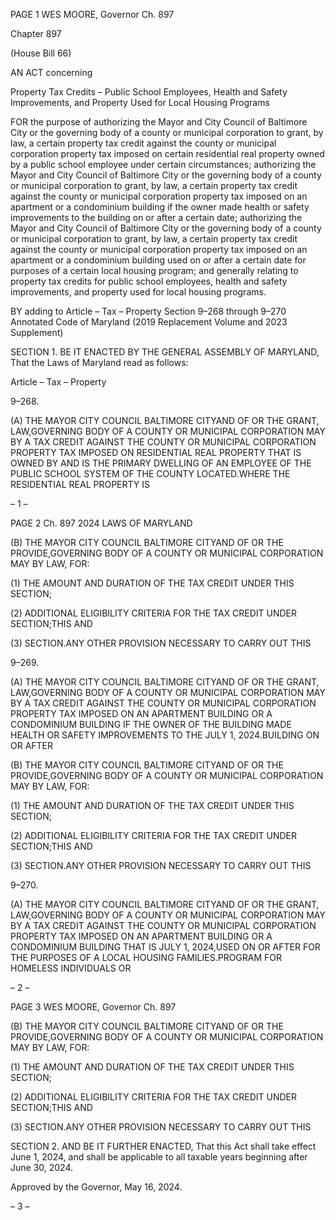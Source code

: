 PAGE 1
WES MOORE, Governor Ch. 897

Chapter 897

(House Bill 66)

AN ACT concerning

Property Tax Credits – Public School Employees, Health and Safety
Improvements, and Property Used for Local Housing Programs

FOR the purpose of authorizing the Mayor and City Council of Baltimore City or the
governing body of a county or municipal corporation to grant, by law, a certain
property tax credit against the county or municipal corporation property tax imposed
on certain residential real property owned by a public school employee under certain
circumstances; authorizing the Mayor and City Council of Baltimore City or the
governing body of a county or municipal corporation to grant, by law, a certain
property tax credit against the county or municipal corporation property tax imposed
on an apartment or a condominium building if the owner made health or safety
improvements to the building on or after a certain date; authorizing the Mayor and
City Council of Baltimore City or the governing body of a county or municipal
corporation to grant, by law, a certain property tax credit against the county or
municipal corporation property tax imposed on an apartment or a condominium
building used on or after a certain date for purposes of a certain local housing
program; and generally relating to property tax credits for public school employees,
health and safety improvements, and property used for local housing programs.

BY adding to
Article – Tax – Property
Section 9–268 through 9–270
Annotated Code of Maryland
(2019 Replacement Volume and 2023 Supplement)

SECTION 1. BE IT ENACTED BY THE GENERAL ASSEMBLY OF MARYLAND,
That the Laws of Maryland read as follows:

Article – Tax – Property

9–268.

(A) THE MAYOR CITY COUNCIL BALTIMORE CITYAND OF OR THE
GRANT, LAW,GOVERNING BODY OF A COUNTY OR MUNICIPAL CORPORATION MAY BY
A TAX CREDIT AGAINST THE COUNTY OR MUNICIPAL CORPORATION PROPERTY TAX
IMPOSED ON RESIDENTIAL REAL PROPERTY THAT IS OWNED BY AND IS THE PRIMARY
DWELLING OF AN EMPLOYEE OF THE PUBLIC SCHOOL SYSTEM OF THE COUNTY
LOCATED.WHERE THE RESIDENTIAL REAL PROPERTY IS

– 1 –

PAGE 2
Ch. 897 2024 LAWS OF MARYLAND

(B) THE MAYOR CITY COUNCIL BALTIMORE CITYAND OF OR THE
PROVIDE,GOVERNING BODY OF A COUNTY OR MUNICIPAL CORPORATION MAY BY
LAW, FOR:

(1) THE AMOUNT AND DURATION OF THE TAX CREDIT UNDER THIS
SECTION;

(2) ADDITIONAL ELIGIBILITY CRITERIA FOR THE TAX CREDIT UNDER
SECTION;THIS AND

(3) SECTION.ANY OTHER PROVISION NECESSARY TO CARRY OUT THIS

9–269.

(A) THE MAYOR CITY COUNCIL BALTIMORE CITYAND OF OR THE
GRANT, LAW,GOVERNING BODY OF A COUNTY OR MUNICIPAL CORPORATION MAY BY
A TAX CREDIT AGAINST THE COUNTY OR MUNICIPAL CORPORATION PROPERTY TAX
IMPOSED ON AN APARTMENT BUILDING OR A CONDOMINIUM BUILDING IF THE
OWNER OF THE BUILDING MADE HEALTH OR SAFETY IMPROVEMENTS TO THE
JULY 1, 2024.BUILDING ON OR AFTER

(B) THE MAYOR CITY COUNCIL BALTIMORE CITYAND OF OR THE
PROVIDE,GOVERNING BODY OF A COUNTY OR MUNICIPAL CORPORATION MAY BY
LAW, FOR:

(1) THE AMOUNT AND DURATION OF THE TAX CREDIT UNDER THIS
SECTION;

(2) ADDITIONAL ELIGIBILITY CRITERIA FOR THE TAX CREDIT UNDER
SECTION;THIS AND

(3) SECTION.ANY OTHER PROVISION NECESSARY TO CARRY OUT THIS

9–270.

(A) THE MAYOR CITY COUNCIL BALTIMORE CITYAND OF OR THE
GRANT, LAW,GOVERNING BODY OF A COUNTY OR MUNICIPAL CORPORATION MAY BY
A TAX CREDIT AGAINST THE COUNTY OR MUNICIPAL CORPORATION PROPERTY TAX
IMPOSED ON AN APARTMENT BUILDING OR A CONDOMINIUM BUILDING THAT IS
JULY 1, 2024,USED ON OR AFTER FOR THE PURPOSES OF A LOCAL HOUSING
FAMILIES.PROGRAM FOR HOMELESS INDIVIDUALS OR

– 2 –

PAGE 3
WES MOORE, Governor Ch. 897

(B) THE MAYOR CITY COUNCIL BALTIMORE CITYAND OF OR THE
PROVIDE,GOVERNING BODY OF A COUNTY OR MUNICIPAL CORPORATION MAY BY
LAW, FOR:

(1) THE AMOUNT AND DURATION OF THE TAX CREDIT UNDER THIS
SECTION;

(2) ADDITIONAL ELIGIBILITY CRITERIA FOR THE TAX CREDIT UNDER
SECTION;THIS AND

(3) SECTION.ANY OTHER PROVISION NECESSARY TO CARRY OUT THIS

SECTION 2. AND BE IT FURTHER ENACTED, That this Act shall take effect June
1, 2024, and shall be applicable to all taxable years beginning after June 30, 2024.

Approved by the Governor, May 16, 2024.

– 3 –